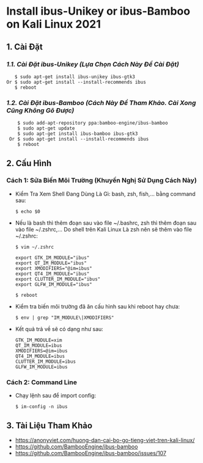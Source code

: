 # Install ibus-Unikey or ibus-Bamboo on Kali Linux 2021
 ## 1. Cài Đặt
  ### *1.1. Cài Đặt ibus-Unikey (Lựa Chọn Cách Này Để Cài Đặt)*
``` 
   $ sudo apt-get install ibus-unikey ibus-gtk3
Or $ sudo apt-get install --install-recommends ibus
   $ reboot
```   
   
  ### *1.2. Cài Đặt ibus-Bamboo (Cách Này Để Tham Khảo. Cài Xong Cũng Không Gõ Được)*
  
        $ sudo add-apt-repository ppa:bamboo-engine/ibus-bamboo
        $ sudo apt-get update
        $ sudo apt-get install ibus-bamboo ibus-gtk3
     Or $ sudo apt-get install --install-recommends ibus
        $ reboot

## 2. Cấu Hình
### Cách 1: Sửa Biến Môi Trường (Khuyến Nghị Sử Dụng Cách Này)
- Kiểm Tra Xem Shell Đang Dùng Là Gì: bash, zsh, fish,... bằng command sau:

  `$ echo $0`
- Nếu là bash thì thêm đoạn sau vào file ~/.bashrc, zsh thì thêm đoạn sau vào file ~/.zshrc,... Do shell trên Kali Linux Là zsh nên sẽ thêm vào file ~/.zshrc:

  `$ vim ~/.zshrc`
     ``````
     export GTK_IM_MODULE="ibus"
     export QT_IM_MODULE="ibus"
     export XMODIFIERS="@im=ibus"
     export QT4_IM_MODULE="ibus"
     export CLUTTER_IM_MODULE="ibus"
     export GLFW_IM_MODULE="ibus"
     ``````

  `$ reboot`
- Kiểm tra biến môi trường đã ăn cấu hình sau khi reboot hay chưa:

     `$ env | grep "IM_MODULE\|XMODIFIERS"`
     
- Kết quả trả về sẽ có dạng như sau:

      GTK_IM_MODULE=xim
      QT_IM_MODULE=ibus
      XMODIFIERS=@im=ibus
      QT4_IM_MODULE=ibus
      CLUTTER_IM_MODULE=ibus
      GLFW_IM_MODULE=ibus
### Cách 2: Command Line
- Chạy lệnh sau để import config:

  `$ im-config -n ibus`

## 3. Tài Liệu Tham Khảo
- https://anonyviet.com/huong-dan-cai-bo-go-tieng-viet-tren-kali-linux/
- https://github.com/BambooEngine/ibus-bamboo
- https://github.com/BambooEngine/ibus-bamboo/issues/107
